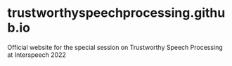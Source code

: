 # trustworthyspeechprocessing.github.io
Official website for the special session on Trustworthy Speech Processing at Interspeech 2022
